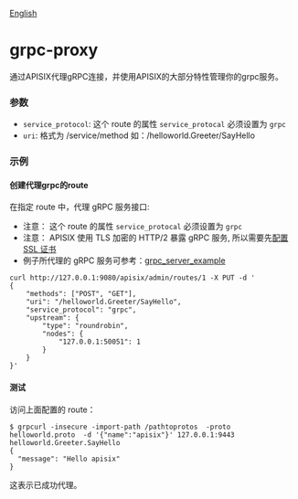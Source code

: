 [English](grpc-proxy.md)
# grpc-proxy

通过APISIX代理gRPC连接，并使用APISIX的大部分特性管理你的grpc服务。 



### 参数

* `service_protocol`:  这个 route 的属性 `service_protocal` 必须设置为 `grpc`
* `uri`:   格式为 /service/method 如：/helloworld.Greeter/SayHello



### 示例

#### 创建代理grpc的route 

在指定 route 中，代理 gRPC 服务接口:

* 注意： 这个 route 的属性 `service_protocal` 必须设置为 `grpc`
* 注意： APISIX 使用 TLS 加密的 HTTP/2 暴露 gRPC 服务, 所以需要先[配置 SSL 证书](https://github.com/iresty/apisix/blob/master/doc/https-cn.md)
* 例子所代理的 gRPC 服务可参考：[grpc_server_example](https://github.com/nic-chen/grpc_server_example)

```shell
curl http://127.0.0.1:9080/apisix/admin/routes/1 -X PUT -d '
{
    "methods": ["POST", "GET"],
    "uri": "/helloworld.Greeter/SayHello",
    "service_protocol": "grpc",
    "upstream": {
        "type": "roundrobin",
        "nodes": {
            "127.0.0.1:50051": 1
        }
    }
}'
```


#### 测试

访问上面配置的 route：

```shell
$ grpcurl -insecure -import-path /pathtoprotos  -proto helloworld.proto  -d '{"name":"apisix"}' 127.0.0.1:9443 helloworld.Greeter.SayHello
{
  "message": "Hello apisix"
}
```

这表示已成功代理。


